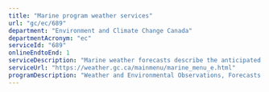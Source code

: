 ```yaml
---
title: "Marine program weather services"
url: "gc/ec/689"
department: "Environment and Climate Change Canada"
departmentAcronym: "ec"
serviceId: "689"
onlineEndtoEnd: 1
serviceDescription: "Marine weather forecasts describe the anticipated weather conditions in Canadian marine environments for the next five-day period. To supplement the marine weather forecasts bulletins, an additional product is also provided: the technical synopsis, which give an overview of major weather systems affecting the area. The Marine Warning Program is intended to provide an effective warning service to alert mariners to particularly hazardous marine meteorological conditions that may pose a hazard to marine operations. This Advisory and Information Service is not a transactional e-service. It is information available instantly in a self-service manner and available online (Website and WeatherCAN application) or via Weather Radio, Automated Telephone Services (recorded information line), the Canadian Coast Guard (CCG) marine radio, Really Simple Syndication (RSS), NAVTEX, or Inmarsat-C: it does not require a user's account nor an application. A total of 68,583 marine weather bulletins (weather forecast and technical synopsis bulletins) and 848 gale warnings were issued in 2019-20."
serviceUrl: "https://weather.gc.ca/mainmenu/marine_menu_e.html"
programDescription: "Weather and Environmental Observations, Forecasts and Warnings"
---
```

